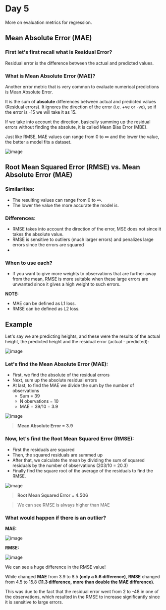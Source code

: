 # Day 5 
More on evaluation metrics for regression.
## Mean Absolute Error (MAE)

### First let's first recall what is Residual Error?
Residual error is the difference between the actual and predicted values.

### What is Mean Absolute Error (MAE)?
Another error metric that is very common to evaluate numerical predictions is Mean Absolute Error.

It is the sum of **absolute** differences between actual and predicted values (Residual errors). It ignores the direction of the error (i.e. +ve or -ve), so if the error is -15 we will take it as 15. 

If we take into account the direction, basically summing up the residual errors without finding the absolute, it is called Mean Bias Error (MBE).

Just like RMSE, MAE values can range from 0 to ∞ and the lower the value, the better a model fits a dataset.

![image](https://user-images.githubusercontent.com/70928356/193356543-e6e2ae73-8e91-4fc1-951b-694825b481ed.png)

## Root Mean Squared Error (RMSE) vs. Mean Absolute Error (MAE)

### Similarities:
- The resulting values can range from 0 to ∞.
- The lower the value the more accurate the model is.

### Differences:
- RMSE takes into account the direction of the error, MSE does not since it takes the absolute value.
- RMSE is sensitive to outliers (much larger errors) and penalizes large errors since the errors are squared
- 

### When to use each?
- If you want to give more weights to observations that are further away from the mean, RMSE is more suitable when these large errors are unwanted since it gives a high weight to such errors.

**NOTE:**
- MAE can be defined as L1 loss.
- RMSE can be defined as L2 loss.

## Example
Let's say we are predicting heights, and these were the results of the actual height, the predicted height and the residual error (actual - predicted):

![image](https://user-images.githubusercontent.com/70928356/193364618-3db9458f-7bc0-423e-a5c1-982acea2b9f3.png)

### Let's find the Mean Absolute Error (MAE):
- First, we find the absolute of the residual errors 
- Next, sum up the absolute residual errors
- At last, to find the MAE we divide the sum by the number of observations 
  - Sum = 39
  - N obervations = 10
  - MAE = 39/10 = 3.9

![image](https://user-images.githubusercontent.com/70928356/193365043-dfae3b3f-69d5-41f6-87fe-6d8bf432ab8e.png)

> **Mean Absolute Error = 3.9**

### Now, let's find the Root Mean Squared Error (RMSE):
- First the residuals are squared
- Then, the squared residuals are summed up
- After that, we calculate the mean by dividing the sum of squared residuals by the number of observations (203/10 = 20.3)
- Finally find the square root of the average of the residuals to find the RMSE.

![image](https://user-images.githubusercontent.com/70928356/193365547-dae6c629-0cbf-447c-981f-15821ee9efc7.png)

> **Root Mean Squared Error = 4.506**

> We can see RMSE is always higher than MAE

### What would happen if there is an outlier?

**MAE:**

![image](https://user-images.githubusercontent.com/70928356/193366339-6da46e35-c993-479f-a67e-b4f160c83928.png)

**RMSE:**

![image](https://user-images.githubusercontent.com/70928356/193366367-ee4e6986-5122-4c1e-a790-fecefb5e99b2.png)

We can see a huge difference in the RMSE value!

While changed **MAE** from 3.9 to 8.5 **(only a 5.6 difference)**,
**RMSE** changed from 4.5 to 15.8 **(11.3 difference, more than double the MAE difference)**.

This was due to the fact that the residual error went from 2 to -48 in one of the observations, which resulted in the RMSE to increase significantly since it is sensitive to large errors.

